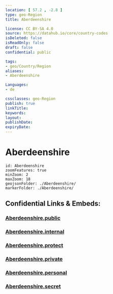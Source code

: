 ```yaml
---
location: [ 57.2 , -2.8 ] 
type: geo-Region
title: Aberdeenshire

license: CC BY-SA 4.0
source: https://datahub.io/core/country-codes
isDeleted: false
isReadOnly: false
draft: false
confidential: public

tags:
- geo/Country/Region
aliases:
- Aberdeenshire

Languages:
- de

cssclasses: geo-Region
publish: true
linkTitle: 
keywords: 
layout: 
publishDate: 
expiryDate: 
---
```


# Aberdeenshire

```leaflet
id: Aberdeenshire
zoomFeatures: true 
minZoom: 2 
maxZoom: 18
geojsonFolder: ./Aberdeenshire/
markerFolder: ./Aberdeenshire/
```


## Confidential Links & Embeds: 

### [Aberdeenshire.public](/_public/\Earth\Continent\Europe\Europe~North\UK\Scotland\counties~ScotlandAberdeenshire.public.md) 

### [Aberdeenshire.internal](/_internal/\Earth\Continent\Europe\Europe~North\UK\Scotland\counties~ScotlandAberdeenshire.internal.md) 

### [Aberdeenshire.protect](/_protect/\Earth\Continent\Europe\Europe~North\UK\Scotland\counties~ScotlandAberdeenshire.protect.md) 

### [Aberdeenshire.private](/_private/\Earth\Continent\Europe\Europe~North\UK\Scotland\counties~ScotlandAberdeenshire.private.md) 

### [Aberdeenshire.personal](/_personal/\Earth\Continent\Europe\Europe~North\UK\Scotland\counties~ScotlandAberdeenshire.personal.md) 

### [Aberdeenshire.secret](/_secret/\Earth\Continent\Europe\Europe~North\UK\Scotland\counties~ScotlandAberdeenshire.secret.md)

